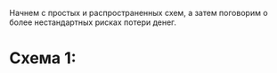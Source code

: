 Начнем с простых и распространенных схем, а затем поговорим о более нестандартных рисках потери денег.
# Схема 1: 
